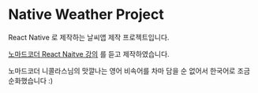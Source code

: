 # Native Weather Project

React Native 로 제작하는 날씨앱 제작 프로젝트입니다.

[노마드코더 React Naitve 강의](https://academy.nomadcoders.co/courses/216885/) 를 듣고 제작하였습니다.

노마드코더 니콜라스님의 맛깔나는 영어 비속어를 차마 담을 순 없어서 한국어로 조금 순화했습니다 :)
